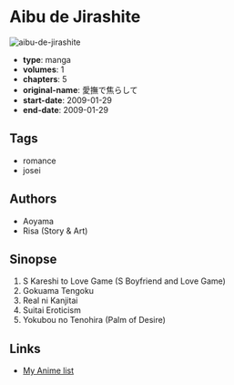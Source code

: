 # Aibu de Jirashite

![aibu-de-jirashite](https://cdn.myanimelist.net/images/manga/1/149455.jpg)

-   **type**: manga
-   **volumes**: 1
-   **chapters**: 5
-   **original-name**: 愛撫で焦らして
-   **start-date**: 2009-01-29
-   **end-date**: 2009-01-29

## Tags

-   romance
-   josei

## Authors

-   Aoyama
-   Risa (Story & Art)

## Sinopse

1. S Kareshi to Love Game (S Boyfriend and Love Game)
2. Gokuama Tengoku
3. Real ni Kanjitai
4. Suitai Eroticism
5. Yokubou no Tenohira (Palm of Desire)

## Links

-   [My Anime list](https://myanimelist.net/manga/85943/Aibu_de_Jirashite)
